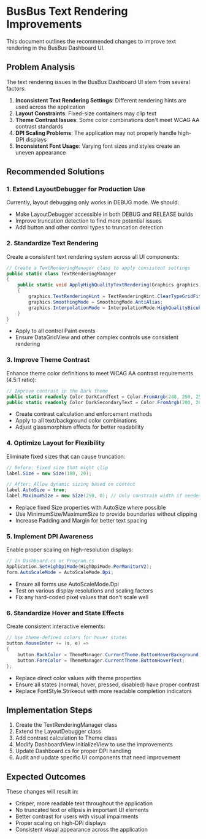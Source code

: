# BusBus Text Rendering Improvements

This document outlines the recommended changes to improve text rendering in the BusBus Dashboard UI.

## Problem Analysis

The text rendering issues in the BusBus Dashboard UI stem from several factors:

1. **Inconsistent Text Rendering Settings**: Different rendering hints are used across the application
2. **Layout Constraints**: Fixed-size containers may clip text
3. **Theme Contrast Issues**: Some color combinations don't meet WCAG AA contrast standards
4. **DPI Scaling Problems**: The application may not properly handle high-DPI displays
5. **Inconsistent Font Usage**: Varying font sizes and styles create an uneven appearance

## Recommended Solutions

### 1. Extend LayoutDebugger for Production Use

Currently, layout debugging only works in DEBUG mode. We should:

- Make LayoutDebugger accessible in both DEBUG and RELEASE builds
- Improve truncation detection to find more potential issues
- Add button and other control types to truncation detection

### 2. Standardize Text Rendering

Create a consistent text rendering system across all UI components:

```csharp
// Create a TextRenderingManager class to apply consistent settings
public static class TextRenderingManager
{
    public static void ApplyHighQualityTextRendering(Graphics graphics)
    {
        graphics.TextRenderingHint = TextRenderingHint.ClearTypeGridFit;
        graphics.SmoothingMode = SmoothingMode.AntiAlias;
        graphics.InterpolationMode = InterpolationMode.HighQualityBicubic;
    }
}
```

- Apply to all control Paint events
- Ensure DataGridView and other complex controls use consistent rendering

### 3. Improve Theme Contrast

Enhance theme color definitions to meet WCAG AA contrast requirements (4.5:1 ratio):

```csharp
// Improve contrast in the Dark theme
public static readonly Color DarkCardText = Color.FromArgb(248, 250, 255); // Brighter
public static readonly Color DarkSecondaryText = Color.FromArgb(200, 205, 210); // More visible
```

- Create contrast calculation and enforcement methods
- Apply to all text/background color combinations
- Adjust glassmorphism effects for better readability

### 4. Optimize Layout for Flexibility

Eliminate fixed sizes that can cause truncation:

```csharp
// Before: Fixed size that might clip
label.Size = new Size(180, 20);

// After: Allow dynamic sizing based on content
label.AutoSize = true;
label.MaximumSize = new Size(250, 0); // Only constrain width if needed
```

- Replace fixed Size properties with AutoSize where possible
- Use MinimumSize/MaximumSize to provide boundaries without clipping
- Increase Padding and Margin for better text spacing

### 5. Implement DPI Awareness

Enable proper scaling on high-resolution displays:

```csharp
// In Dashboard.cs or Program.cs
Application.SetHighDpiMode(HighDpiMode.PerMonitorV2);
form.AutoScaleMode = AutoScaleMode.Dpi;
```

- Ensure all forms use AutoScaleMode.Dpi
- Test on various display resolutions and scaling factors
- Fix any hard-coded pixel values that don't scale well

### 6. Standardize Hover and State Effects

Create consistent interactive elements:

```csharp
// Use theme-defined colors for hover states
button.MouseEnter += (s, e) => 
{
    button.BackColor = ThemeManager.CurrentTheme.ButtonHoverBackground;
    button.ForeColor = ThemeManager.CurrentTheme.ButtonHoverText;
};
```

- Replace direct color values with theme properties
- Ensure all states (normal, hover, pressed, disabled) have proper contrast
- Replace FontStyle.Strikeout with more readable completion indicators

## Implementation Steps

1. Create the TextRenderingManager class
2. Extend the LayoutDebugger class
3. Add contrast calculation to Theme class
4. Modify DashboardView.InitializeView to use the improvements
5. Update Dashboard.cs for proper DPI handling
6. Audit and update specific UI components that need improvement

## Expected Outcomes

These changes will result in:

- Crisper, more readable text throughout the application
- No truncated text or ellipsis in important UI elements
- Better contrast for users with visual impairments
- Proper scaling on high-DPI displays
- Consistent visual appearance across the application
